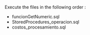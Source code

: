 Execute the files in the following order : 
- funcionGetNumeric.sql
- StoredProcedures_operacion.sql
- costos_procesamiento.sql
